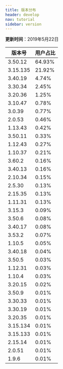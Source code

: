 ```yaml
---
title: 版本分布
header: develop
nav: tutorial
sidebar: version
---
```

**更新时间**：2019年5月22日

|版本号|用户占比|
|---|---|
|3.50.12|64.93%|
|3.15.135|21.92%|
|3.40.19|4.74%|
|3.30.34|2.45%|
|3.20.36|1.25%|
|3.10.47|0.78%|
|3.0.39|0.77%|
|2.0.53|0.46%|
|1.13.43|0.42%|
|3.50.11|0.33%|
|1.12.43|0.27%|
|1.10.37|0.21%|
|3.60.2|0.16%|
|3.40.13|0.16%|
|2.10.34|0.15%|
|2.5.30|0.13%|
|2.15.35|0.13%|
|1.11.31|0.13%|
|3.15.3|0.09%|
|3.50.6|0.08%|
|3.40.17|0.08%|
|3.53.2|0.07%|
|1.10.5|0.05%|
|3.40.18|0.04%|
|3.50.5|0.03%|
|1.12.31|0.03%|
|1.10.4|0.03%|
|3.20.15|0.02%|
|3.50.9|0.01%|
|3.30.33|0.01%|
|3.30.19|0.01%|
|3.20.35|0.01%|
|3.15.134|0.01%|
|3.15.133|0.01%|
|2.15.14|0.01%|
|2.0.51|0.01%|
|1.9.6|0.01%|

